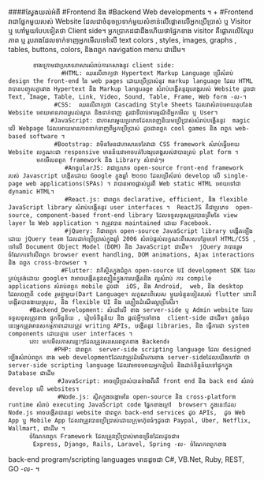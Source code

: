 ####ស្វែងយល់អំពី #Frontend និង #Backend Web developments ។ 
      + #Frontend វាជាផ្នែកមួយរបស់ Website ដែលជាចំនុចប្រទាក់មួយសំខាន់លើផ្តោតលើអ្នកប្រើប្រាស់ ឬ Visitor ឬ ហៅមួយបែបទៀតថា Client side។ អ្នកប្រាកដជាដឹងហើយថាផ្នែកខាង visitor គឺផ្តោតលើតែរូបភាព ឬ រូបរាងដែលទាក់ទាញអ្នកមើលទៅលើ text colors , styles, images, graphs , tables, buttons, colors, និងពពួក navigation menu ជាដើម។ 
      
           ខាងក្រោមជាប្រភេទភាសារសំរាប់ការកសាងនូវ client side:
                   #HTML: ឈរលើពាក្យថា Hypertext Markup Language ប្រើសំរាប់ design the front-end នៃ web pages ដោយប្រើប្រាស់នូវ markup language ដែល HTML វាបានបញ្ចូលគ្នារវាង Hypertext និង Markup language សំរាប់បង្កើតនូវរូបរាង្គរបស់ Website ដូចជា Text, Image, Table, Link, Video, Sound, Table, Frame, Web form -ល-។
                 #CSS:  ឈរលើពាក្យថា Cascading Style Sheets ដែលវាសំរាប់អោយតុបតែង Website អោយមានភាពស្រល់ស្អាត និងទាក់ទាញ គួរជាទីចាប់អារម្មណ៏ពីអ្នកមើល ឬ User។ 
                #JavaScript: ជាភាសារមួយប្រភេទដែលពេញនិយមប្រើប្រាស់សំរាប់បង្តើតនូវ  magic លើ Webpage ដែលអោយមានភាពទាក់ទាញពីអ្នកប្រើប្រាស់ ដូចជាពពួក cool games និង ពពួក web-based software ។
                 #Bootstrap: វាមិនមែនជាភាសារទេតែវាជា CSS framework សំរាប់ធ្វើអោយ Website លក្ខណះជា responsive មានន័យវាអាចបត់បែងរូបរាង្គរបស់វាបានគ្រប់ plat form ។
            មកមើលពពួក framework និង Library សំខាន់ៗ៖ 
                    #AngularJS: វាជាប្រភេទ open-source front-end framework របស់ Javascript បង្កើតដោយ Google ក្នុងឆ្នាំ ២០១០ ដែលប្រើសំរាប់ develop លើ single-page web applications(SPAs) ។ វាបានអាចផ្លាស់ប្តូរពី Web static HTML អោយទៅជា dynamic HTML។ 
                    #React.js: ជាពពួក declarative, efficient, និង flexible JavaScript library សំរាប់បង្កើតនូវ user interfaces ។  ReactJS គឺជាប្រភេទ  open-source, component-based front-end library ដែលទទួលខុសត្រូវបានត្រឹមតែ view layer នៃ Web application ។ វាត្រូវបាន maintained ដោយ Facebook. 
                    #jQuery: ក៏ជាពពួក open-source JavaScript library បង្កើតឡើងដោយ jQuery team ដែលដាក់ប្រើប្រាស់ក្នុងឆ្នាំ 2006 សំរាប់ផ្តល់លក្ខណះពិសេសបន្ថែមទៅ HTML/CSS , ទៅលើ Document Object Model (DOM) និង JavaScript ជាដើម។  jQuery វាបានរួមចំណែកទៅលើពពួក browser event handling, DOM animations, Ajax interactions និង ពពួក cross-browser ។ 
                   #Flutter: វាក៏ស្ថិតក្នុងជំពួក open-source UI development SDK ដែលគ្រប់គ្រង់ដោយ google។ វាអាចបង្កើតនូវល្បឿនក្នុងការបង្កើតនិង ល្អសំរាប់ ការ compile applications សំរាប់ពពួក mobile ដូចជា  iOS, និង Android,  web, និង desktop ដែលចេញពី code រួមគ្នាមួយ(Dart Language។ លក្ខណះពិសេស មួយចំនួនទៀតរបស់់ flutter នោះគឺ បង្កើតបានងាយស្រួល, និង flexible UI និង ល្បឿនដំណើរល្អប្រើសើរ។ 
          #Backend_Development: សំដៅលើ ខាង server-side ឬ Admin website ដែលទទួលខុសត្រូវខាង ផ្ទុកទិន្នន័យ , រៀបចំទិន្នន័យ និង ផ្តល់អ្វីៗទៅខាង  client-side ជាដើម។ ក្នុងចំនុចនេះអ្នកត្រូវមានសកម្មភាពដោយត្រូវ writing APIs, បង្កើតនូវ libraries, និង ធ្វើការជា system components ដោយគ្មាន user interfaces ។ 
          តោះ មកមើលភាសារខ្លះៗដែលត្រូវសរសេរពពួកខាង Backend៖
                 #PHP: ជាពពួក  server-side scripting language ដែល designed ឡើងសំរាប់ពពួក ខាង web developmentដែលវាត្រូវដំណើរការខាង server-sideដែលយើងហៅវា ថា server-side scripting language ដែលវាអាចអោយអ្នករៀបចំ និងដាក់ទិន្នន័យទៅផ្ទុកក្នុង Database ជាដើម 
                  #JavaScript: អាចប្រើប្រាស់បានទំាងពីរគឺ front end និង back end សំរាប់ develop លើ websites។
                  #Node.js: ស្ថិតក្នុងចង្កោមនៃ open-source និង cross-platform runtime សំរាប់ executing JavaScript code ផ្នែកខាងក្រៅ  browser។ ក្នុងនេះដែល Node.js អាចបង្កើតបាននូវ website ជាពពួក back-end services ដូច APIs,  ដូច Web App ឬ Mobile App ដែលវាត្រូវបានប្រើប្រាស់ដោយក្រុមហ៊ុនធំៗដូចជា Paypal, Uber, Netflix, Wallmart, ជាដើម ។
          ចំណែកពពួក Framework ដែលត្រូវប្រើប្រាស់មានច្រើនដែលដូចជា៖ 
           Express, Django, Rails, Laravel, Spring -ល- ចំណែកពពួកខាង
 back-end program/scripting languages មានដូចជា C#, VB.Net,  Ruby, REST, GO -ល- ។
